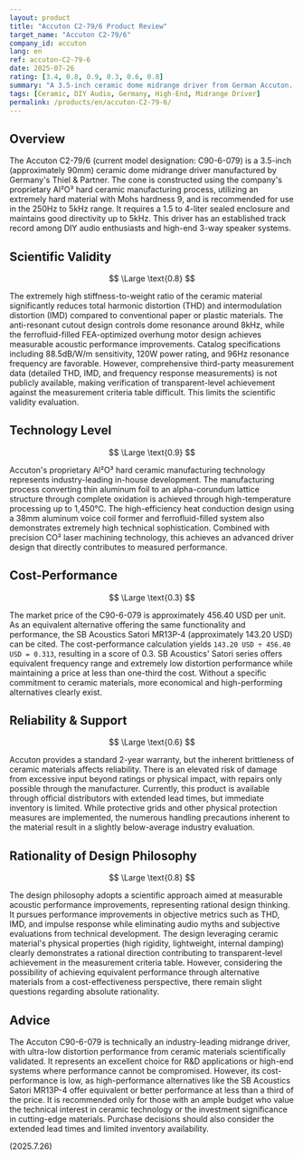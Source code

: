 ```yaml
---
layout: product
title: "Accuton C2-79/6 Product Review"
target_name: "Accuton C2-79/6"
company_id: accuton
lang: en
ref: accuton-C2-79-6
date: 2025-07-26
rating: [3.4, 0.8, 0.9, 0.3, 0.6, 0.8]
summary: "A 3.5-inch ceramic dome midrange driver from German Accuton. While achieving industry-leading low distortion performance through cutting-edge technology, cost-performance is low when compared to equivalent alternatives."
tags: [Ceramic, DIY Audio, Germany, High-End, Midrange Driver]
permalink: /products/en/accuton-C2-79-6/
---
```

## Overview

The Accuton C2-79/6 (current model designation: C90-6-079) is a 3.5-inch (approximately 90mm) ceramic dome midrange driver manufactured by Germany's Thiel & Partner. The cone is constructed using the company's proprietary Al²O³ hard ceramic manufacturing process, utilizing an extremely hard material with Mohs hardness 9, and is recommended for use in the 250Hz to 5kHz range. It requires a 1.5 to 4-liter sealed enclosure and maintains good directivity up to 5kHz. This driver has an established track record among DIY audio enthusiasts and high-end 3-way speaker systems.

## Scientific Validity

$$ \Large \text{0.8} $$

The extremely high stiffness-to-weight ratio of the ceramic material significantly reduces total harmonic distortion (THD) and intermodulation distortion (IMD) compared to conventional paper or plastic materials. The anti-resonant cutout design controls dome resonance around 8kHz, while the ferrofluid-filled FEA-optimized overhung motor design achieves measurable acoustic performance improvements. Catalog specifications including 88.5dB/W/m sensitivity, 120W power rating, and 96Hz resonance frequency are favorable. However, comprehensive third-party measurement data (detailed THD, IMD, and frequency response measurements) is not publicly available, making verification of transparent-level achievement against the measurement criteria table difficult. This limits the scientific validity evaluation.

## Technology Level

$$ \Large \text{0.9} $$

Accuton's proprietary Al²O³ hard ceramic manufacturing technology represents industry-leading in-house development. The manufacturing process converting thin aluminum foil to an alpha-corundum lattice structure through complete oxidation is achieved through high-temperature processing up to 1,450°C. The high-efficiency heat conduction design using a 38mm aluminum voice coil former and ferrofluid-filled system also demonstrates extremely high technical sophistication. Combined with precision CO² laser machining technology, this achieves an advanced driver design that directly contributes to measured performance.

## Cost-Performance

$$ \Large \text{0.3} $$

The market price of the C90-6-079 is approximately 456.40 USD per unit. As an equivalent alternative offering the same functionality and performance, the SB Acoustics Satori MR13P-4 (approximately 143.20 USD) can be cited. The cost-performance calculation yields `143.20 USD ÷ 456.40 USD = 0.313`, resulting in a score of 0.3. SB Acoustics' Satori series offers equivalent frequency range and extremely low distortion performance while maintaining a price at less than one-third the cost. Without a specific commitment to ceramic materials, more economical and high-performing alternatives clearly exist.

## Reliability & Support

$$ \Large \text{0.6} $$

Accuton provides a standard 2-year warranty, but the inherent brittleness of ceramic materials affects reliability. There is an elevated risk of damage from excessive input beyond ratings or physical impact, with repairs only possible through the manufacturer. Currently, this product is available through official distributors with extended lead times, but immediate inventory is limited. While protective grids and other physical protection measures are implemented, the numerous handling precautions inherent to the material result in a slightly below-average industry evaluation.

## Rationality of Design Philosophy

$$ \Large \text{0.8} $$

The design philosophy adopts a scientific approach aimed at measurable acoustic performance improvements, representing rational design thinking. It pursues performance improvements in objective metrics such as THD, IMD, and impulse response while eliminating audio myths and subjective evaluations from technical development. The design leveraging ceramic material's physical properties (high rigidity, lightweight, internal damping) clearly demonstrates a rational direction contributing to transparent-level achievement in the measurement criteria table. However, considering the possibility of achieving equivalent performance through alternative materials from a cost-effectiveness perspective, there remain slight questions regarding absolute rationality.

## Advice

The Accuton C90-6-079 is technically an industry-leading midrange driver, with ultra-low distortion performance from ceramic materials scientifically validated. It represents an excellent choice for R&D applications or high-end systems where performance cannot be compromised. However, its cost-performance is low, as high-performance alternatives like the SB Acoustics Satori MR13P-4 offer equivalent or better performance at less than a third of the price. It is recommended only for those with an ample budget who value the technical interest in ceramic technology or the investment significance in cutting-edge materials. Purchase decisions should also consider the extended lead times and limited inventory availability.

(2025.7.26)
